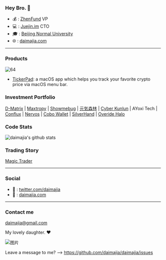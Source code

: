 ### Hey Bro. 👋

- 💰 : [ZhenFund](https://www.zhenfund.com) VP
- 💻 : [Juejin.im](https://juejin.im/) CTO 
- 🎓 : [Beijing Normal University](https://www.bnu.edu.cn/)
- 🌐 : [daimajia.com](https://daimajia.com)

----

### Products
![64](https://user-images.githubusercontent.com/2503423/130353170-fc6a8a8a-38df-4711-aafa-e0c98646f822.png)

- [TickerPad](https://tickerpad.app): a
 macOS app which helps you track your favorite crypto price via macOS menu bar. 
### Investment Portfolio

[D-Matrix](http://www.di-matrix.com/)  |   [Maxtropy](http://www.maxtropy.com/)  | [Showmebug](https://www.showmebug.com/)  | [元気森林](https://www.yuanqisenlin.com/) | [Cyber Kunlun](https://www.cyberkl.com/)  |  AYoxi Tech | [Conflux](https://confluxnetwork.org/) | [Nervos](https://www.nervos.org) | [Cobo Wallet](https://cobo.com/) | [SilverHand](https://logto.io/) |  [Overide Halo](https://mp.weixin.qq.com/s/Vfo_hxX71UmSmUhC-JDxUw)

### Code Stats

![daimajia's github stats](https://github-readme-stats.vercel.app/api?username=daimajia&show_icons=true&theme=dracula)

### Trading Story

[Magic Trader](https://www.youtube.com/channel/UCkRc4Cyv0DZecuLjARwP3Gw)

---- 

### Social

- 🥸 : [twitter.com/daimajia](https://twitter.com/daimajia)
- 👻 : [daimajia.com](https://daimajia.com)

----

### Contact me

daimajia@gmail.com

My lovely daughter. ❤️

![图片](https://user-images.githubusercontent.com/2503423/141995741-c2c7e24b-1ed7-4ab0-a9dc-f972ca53abca.png)

Leave a message to me? --> https://github.com/daimajia/daimajia/issues

